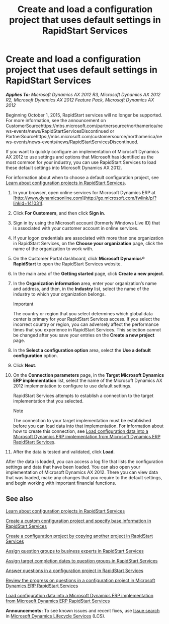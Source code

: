 ﻿---
title: Create and load a configuration project that uses default settings in RapidStart Services
TOCTitle: Create and load a configuration project that uses default settings in RapidStart Services
ms:assetid: f04eed9f-ad8e-41d0-b289-0123a17dbf35
ms:mtpsurl: https://technet.microsoft.com/en-us/library/Dn194010(v=AX.60)
ms:contentKeyID: 52348259
ms.date: 09/18/2015
mtps_version: v=AX.60
f1_keywords:
- rapidstart default settings, load project, upload rapidstart data
---

# Create and load a configuration project that uses default settings in RapidStart Services 


_**Applies To:** Microsoft Dynamics AX 2012 R3, Microsoft Dynamics AX 2012 R2, Microsoft Dynamics AX 2012 Feature Pack, Microsoft Dynamics AX 2012_

Beginning October 1, 2015, RapidStart services will no longer be supported. For more information, see the announcement on CustomerSourcehttps://mbs.microsoft.com/partnersource/northamerica/news-events/news/RapidStartServicesDiscontinued or PartnerSourcehttps://mbs.microsoft.com/customersource/northamerica/news-events/news-events/news/RapidStartServicesDiscontinued.

If you want to quickly configure an implementation of Microsoft Dynamics AX 2012 to use settings and options that Microsoft has identified as the most common for your industry, you can use RapidStart Services to load these default settings into Microsoft Dynamics AX 2012.

For information about when to choose a default configuration project, see [Learn about configuration projects in RapidStart Services](learn-about-configuration-projects-in-rapidstart-services.md).

1.  In your browser, open online services for Microsoft Dynamics ERP at [http://www.dynamicsonline.com](http://go.microsoft.com/fwlink/p/?linkid=141031).

2.  Click **For Customers**, and then click **Sign in**.

3.  Sign in by using the Microsoft account (formerly Windows Live ID) that is associated with your customer account in online services.

4.  If your logon credentials are associated with more than one organization in RapidStart Services, on the **Choose your organization** page, click the name of the organization to work with.

5.  On the Customer Portal dashboard, click **Microsoft Dynamics® RapidStart** to open the RapidStart Services website.

6.  In the main area of the **Getting started** page, click **Create a new project**.

7.  In the **Organization information** area, enter your organization’s name and address, and then, in the **Industry** list, select the name of the industry to which your organization belongs.
    

    > [!IMPORTANT]
    > <P>The country or region that you select determines which global data center is primary for your RapidStart Services access. If you select the incorrect country or region, you can adversely affect the performance times that you experience in RapidStart Services. This selection cannot be changed after you save your entries on the <STRONG>Create a new project</STRONG> page.</P>



8.  In the **Select a configuration option** area, select the **Use a default configuration** option.

9.  Click **Next**.

10. On the **Connection parameters** page, in the **Target Microsoft Dynamics ERP implementation** list, select the name of the Microsoft Dynamics AX 2012 implementation to configure to use default settings.
    
    RapidStart Services attempts to establish a connection to the target implementation that you selected.
    

    > [!NOTE]
    > <P>The connection to your target implementation must be established before you can load data into that implementation. For information about how to create this connection, see <A href="load-configuration-data-into-a-microsoft-dynamics-erp-implementation-from-microsoft-dynamics-erp-rapidstart-services.md">Load configuration data into a Microsoft Dynamics ERP implementation from Microsoft Dynamics ERP RapidStart Services</A>.</P>



11. After the data is tested and validated, click **Load**.

After the data is loaded, you can access a log file that lists the configuration settings and data that have been loaded. You can also open your implementation of Microsoft Dynamics AX 2012. There you can view data that was loaded, make any changes that you require to the default settings, and begin working with important financial functions.

## See also

[Learn about configuration projects in RapidStart Services](learn-about-configuration-projects-in-rapidstart-services.md)

[Create a custom configuration project and specify base information in RapidStart Services](create-a-custom-configuration-project-and-specify-base-information-in-rapidstart-services.md)

[Create a configuration project by copying another project in RapidStart Services](create-a-configuration-project-by-copying-another-project-in-rapidstart-services.md)

[Assign question groups to business experts in RapidStart Services](assign-question-groups-to-business-experts-in-rapidstart-services.md)

[Assign target completion dates to question groups in RapidStart Services](assign-target-completion-dates-to-question-groups-in-rapidstart-services.md)

[Answer questions in a configuration project in RapidStart Services](answer-questions-in-a-configuration-project-in-rapidstart-services.md)

[Review the progress on questions in a configuration project in Microsoft Dynamics ERP RapidStart Services](review-the-progress-on-questions-in-a-configuration-project-in-microsoft-dynamics-erp-rapidstart-services.md)

[Load configuration data into a Microsoft Dynamics ERP implementation from Microsoft Dynamics ERP RapidStart Services](load-configuration-data-into-a-microsoft-dynamics-erp-implementation-from-microsoft-dynamics-erp-rapidstart-services.md)

  
**Announcements:** To see known issues and recent fixes, use [Issue search](http://go.microsoft.com/fwlink/?linkid=389258) in [Microsoft Dynamics Lifecycle Services](http://go.microsoft.com/fwlink/?linkid=306505) (LCS).

